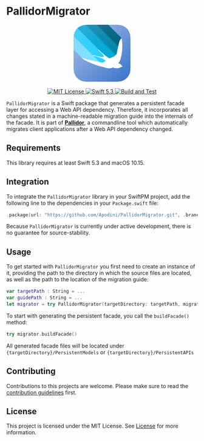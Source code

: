# PallidorMigrator

<p align="center">
  <img width="150" src="https://github.com/Apodini/PallidorMigrator/blob/develop/Images/pallidor-icon.png">
</p>

<p align="center">
    <a href="LICENSE">
        <img src="https://img.shields.io/badge/license-MIT-brightgreen.svg" alt="MIT License">
    </a>
    <a href="https://swift.org">
        <img src="https://img.shields.io/badge/Swift-5.3-blue.svg" alt="Swift 5.3">
    </a>
      <a href="https://github.com/Apodini/PallidorMigrator">
        <img src="https://github.com/Apodini/PallidorMigrator/workflows/Build%20and%20Test/badge.svg" alt="Build and Test">
    </a>
</p>

`PallidorMigrator` is a Swift package that generates a persistent facade layer for accessing a Web API dependency. Therefore, it incorporates all changes stated in a machine-readable migration guide into the internals of the facade. It is part of [**Pallidor**](https://github.com/Apodini/PallidorMigrator), a commandline tool which automatically migrates client applications after a Web API dependency changed.

## Requirements
This library requires at least Swift 5.3 and macOS 10.15.
## Integration
To integrate the `PallidorMigrator` library in your SwiftPM project, add the following line to the dependencies in your `Package.swift` file:
```swift
.package(url: "https://github.com/Apodini/PallidorMigrator.git", .branch("develop"))
```
Because `PallidorMigrator` is currently under active development, there is no guarantee for source-stability.

## Usage
To get started with `PallidorMigrator` you first need to create an instance of it, providing the path to the directory in which the source files are located, as well as the path to the location of the migration guide:
```swift
var targetPath : String = ...
var guidePath : String = ...
let migrator = try PallidorMigrator(targetDirectory: targetPath, migrationGuidePath: guidePath)
```
To start with generating the persistent facade, you call the `buildFacade()` method:
```swift
try migrator.buildFacade()
```
All generated facade files will be located under `{targetDirectory}/PersistentModels` or `{targetDirectory}/PersistentAPIs`

## Contributing
Contributions to this projects are welcome. Please make sure to read the [contribution guidelines](https://github.com/Apodini/.github/blob/release/CONTRIBUTING.md) first.

## License
This project is licensed under the MIT License. See [License](https://github.com/Apodini/Template-Repository/blob/release/LICENSE) for more information.
